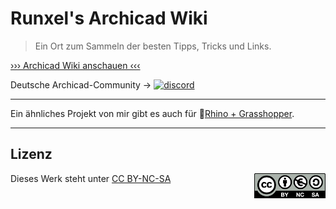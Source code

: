 # Runxel's Archicad Wiki

> Ein Ort zum Sammeln der besten Tipps, Tricks und Links.

[››› Archicad Wiki anschauen ‹‹‹](https://runxel.xyz/archicad-wiki)

Deutsche Archicad-Community → [![discord](https://img.shields.io/badge/Join-Discord-7289da?logo=Discord)](https://discord.gg/qzk4nmK)

---

Ein ähnliches Projekt von mir gibt es auch für 🦏[Rhino + Grasshopper](https://runxel.xyz/rhino-secrets).

---

## Lizenz
<img src="/img/_by-nc-sa.eu.png" height="40" align="right" />

Dieses Werk steht unter [CC BY-NC-SA](https://creativecommons.org/licenses/by-nc-sa/4.0/)  
